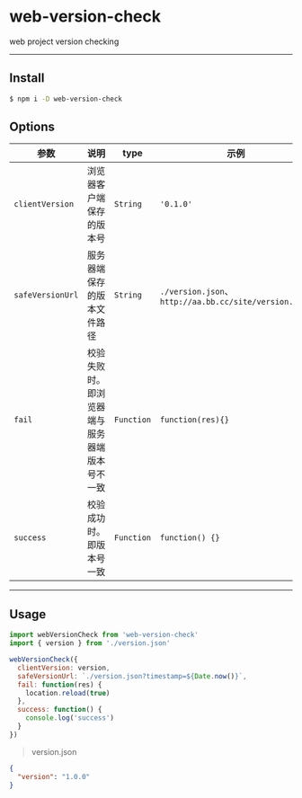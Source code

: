 # web-version-check
web project version checking

---

## Install

```bash
$ npm i -D web-version-check
```

## Options

| 参数    | 说明    | type  | 示例 | required |
| ---      | ---       | ---     | ---- | --- |
| `clientVersion` | 浏览器客户端保存的版本号 | `String` | `'0.1.0'` | `true` | 
| `safeVersionUrl` | 服务器端保存的版本文件路径 | `String` | `./version.json`、`http://aa.bb.cc/site/version.json` | `true` |
| `fail` | 校验失败时。即浏览器端与服务器端版本号不一致 | `Function` | `function(res){}` | `true` |
| `success` | 校验成功时。即版本号一致 | `Function` | `function() {}` | `false` |

---

## Usage

```javascript
import webVersionCheck from 'web-version-check'
import { version } from './version.json'

webVersionCheck({
  clientVersion: version,
  safeVersionUrl: `./version.json?timestamp=${Date.now()}`,
  fail: function(res) {
    location.reload(true)
  },
  success: function() {
    console.log('success')
  }
})
```

> version.json
```json
{
  "version": "1.0.0"
}
```


